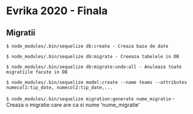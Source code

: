 # Evrika 2020 - Finala

## Migratii

`$ node_modules/.bin/sequelize db:create - Creaza baza de date`

`$ node_modules/.bin/sequelize db:migrate - Creeaza tabelele in DB`

`$ node_modules/.bin/sequelize db:migrate:undo:all - Anuleaza toate migratiile facute in DB`

`$ node_modules/.bin/sequelize model:create --name teams --attributes numecol1:tip_date, numecol2:tip_date,...`

`$ node_modules/.bin/sequelize migration:generate nume_migratie` - Creaza o migratie care are ca si nume 'nume_migratie'
